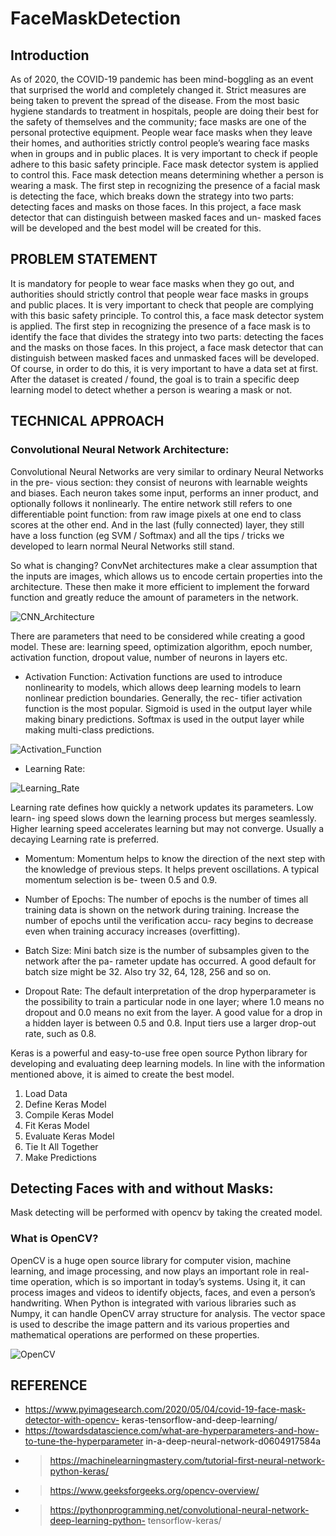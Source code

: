 # FaceMaskDetection

## Introduction
As of 2020, the COVID-19 pandemic has been mind-boggling as an event that surprised the world and completely changed it. Strict measures are being taken to prevent the spread of the disease. From the most basic hygiene standards to treatment in hospitals, people are doing their best for the safety of themselves and the community; face masks are one of the personal protective equipment. People wear face masks when they leave their homes, and authorities strictly control people’s wearing face masks when in groups and in public places. It is very important to check if people adhere to this basic safety principle. Face mask detector system is applied to control this. Face mask detection means determining whether a person is wearing a mask. The first step in recognizing the presence of a facial mask is detecting the face, which breaks down the strategy into two parts: detecting faces and masks on those faces.
In this project, a face mask detector that can distinguish between masked faces and un- masked faces will be developed and the best model will be created for this.

## PROBLEM STATEMENT
It is mandatory for people to wear face masks when they go out, and authorities should strictly control that people wear face masks in groups and public places. It is very important to check that people are complying with this basic safety principle. To control this, a face mask detector system is applied. The first step in recognizing the presence of a face mask is to identify the face that divides the strategy into two parts: detecting the faces and the masks on those faces.
In this project, a face mask detector that can distinguish between masked faces and unmasked faces will be developed.
Of course, in order to do this, it is very important to have a data set at first. After the dataset is created / found, the goal is to train a specific deep learning model to detect whether a person is wearing a mask or not.

## TECHNICAL APPROACH
### Convolutional Neural Network Architecture:
Convolutional Neural Networks are very similar to ordinary Neural Networks in the pre- vious section: they consist of neurons with learnable weights and biases. Each neuron takes some input, performs an inner product, and optionally follows it nonlinearly. The entire network still refers to one differentiable point function: from raw image pixels at one end to class scores at the other end. And in the last (fully connected) layer, they still have a loss function (eg SVM / Softmax) and all the tips / tricks we developed to learn normal Neural Networks still stand.

So what is changing? ConvNet architectures make a clear assumption that the inputs are images, which allows us to encode certain properties into the architecture. These then make it more efficient to implement the forward function and greatly reduce the amount of parameters in the network.

![CNN_Architecture](https://miro.medium.com/max/1462/1*tC3At10vx1SHqC88jUfNZA.png)

There are parameters that need to be considered while creating a good model. These are: learning speed, optimization algorithm, epoch number, activation function, dropout value, number of neurons in layers etc.

* Activation Function:
Activation functions are used to introduce nonlinearity to models, which allows deep learning models to learn nonlinear prediction boundaries. Generally, the rec- tifier activation function is the most popular. Sigmoid is used in the output layer while making binary predictions. Softmax is used in the output layer while making multi-class predictions.

![Activation_Function](https://miro.medium.com/max/1452/1*XxxiA0jJvPrHEJHD4z893g.png)

* Learning Rate:

![Learning_Rate](https://www.jeremyjordan.me/content/images/2018/02/Screen-Shot-2018-02-24-at-11.47.09-AM.png)

Learning rate defines how quickly a network updates its parameters. Low learn- ing speed slows down the learning process but merges seamlessly. Higher learning speed accelerates learning but may not converge. Usually a decaying Learning rate is preferred.

* Momentum:
Momentum helps to know the direction of the next step with the knowledge of previous steps. It helps prevent oscillations. A typical momentum selection is be- tween 0.5 and 0.9.

* Number of Epochs:
The number of epochs is the number of times all training data is shown on the network during training. Increase the number of epochs until the verification accu- racy begins to decrease even when training accuracy increases (overfitting).

* Batch Size:
Mini batch size is the number of subsamples given to the network after the pa- rameter update has occurred. A good default for batch size might be 32. Also try 32, 64, 128, 256 and so on.

* Dropout Rate:
The default interpretation of the drop hyperparameter is the possibility to train a particular node in one layer; where 1.0 means no dropout and 0.0 means no exit from the layer. A good value for a drop in a hidden layer is between 0.5 and 0.8. Input tiers use a larger drop-out rate, such as 0.8.

Keras is a powerful and easy-to-use free open source Python library for developing and evaluating deep learning models.
In line with the information mentioned above, it is aimed to create the best model.

1. Load Data
2. Define Keras Model 
3. Compile Keras Model 
4. Fit Keras Model
5. Evaluate Keras Model 
6. Tie It All Together
7. Make Predictions

## Detecting Faces with and without Masks:
Mask detecting will be performed with opencv by taking the created model.

### What is OpenCV?
OpenCV is a huge open source library for computer vision, machine learning, and image processing, and now plays an important role in real-time operation, which is so important in today’s systems. Using it, it can process images and videos to identify objects, faces, and even a person’s handwriting. When Python is integrated with various libraries such as Numpy, it can handle OpenCV array structure for analysis. The vector space is used to describe the image pattern and its various properties and mathematical operations are performed on these properties.

![OpenCV](https://ars.els-cdn.com/content/image/1-s2.0-S2214785320405826-gr6.jpg)

## REFERENCE

* https://www.pyimagesearch.com/2020/05/04/covid-19-face-mask-detector-with-opencv- keras-tensorflow-and-deep-learning/
* https://towardsdatascience.com/what-are-hyperparameters-and-how-to-tune-the-hyperparameter in-a-deep-neural-network-d0604917584a
* > https://machinelearningmastery.com/tutorial-first-neural-network-python-keras/
* > https://www.geeksforgeeks.org/opencv-overview/
* > https://pythonprogramming.net/convolutional-neural-network-deep-learning-python- tensorflow-keras/
